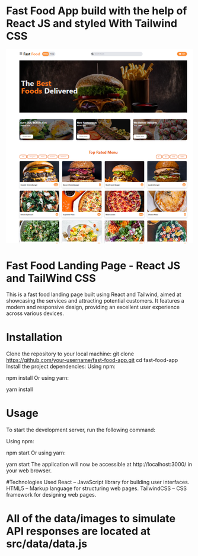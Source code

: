 # Fast Food App build with the help of  React JS and styled With Tailwind CSS
![Alt text](image.png)

# Fast Food Landing Page - React JS and TailWind CSS
This is a fast food landing page built using React and Tailwind, aimed at showcasing the  services and attracting potential customers. It features a modern and responsive design, providing an excellent user experience across various devices.




# Installation
Clone the repository to your local machine:
git clone https://github.com/your-username/fast-food-app.git
cd fast-food-app
Install the project dependencies:
Using npm:

npm install
Or using yarn:

yarn install
# Usage
To start the development server, run the following command:

Using npm:

npm start
Or using yarn:

yarn start
The application will now be accessible at http://localhost:3000/ in your web browser.

#Technologies Used
React – JavaScript library for building user interfaces.
HTML5 – Markup language for structuring web pages.
TailwindCSS – CSS framework for designing web pages.



# All of the data/images to simulate API responses are located at src/data/data.js


